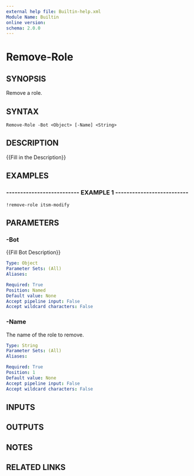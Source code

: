 ```yaml
---
external help file: Builtin-help.xml
Module Name: Builtin
online version: 
schema: 2.0.0
---
```


# Remove-Role

## SYNOPSIS
Remove a role.

## SYNTAX

```
Remove-Role -Bot <Object> [-Name] <String>
```

## DESCRIPTION
{{Fill in the Description}}

## EXAMPLES

### -------------------------- EXAMPLE 1 --------------------------
```
!remove-role itsm-modify
```

## PARAMETERS

### -Bot
{{Fill Bot Description}}

```yaml
Type: Object
Parameter Sets: (All)
Aliases: 

Required: True
Position: Named
Default value: None
Accept pipeline input: False
Accept wildcard characters: False
```

### -Name
The name of the role to remove.

```yaml
Type: String
Parameter Sets: (All)
Aliases: 

Required: True
Position: 1
Default value: None
Accept pipeline input: False
Accept wildcard characters: False
```

## INPUTS

## OUTPUTS

## NOTES

## RELATED LINKS

